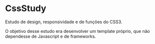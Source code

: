 CssStudy
========

Estudo de design, responsividade e de funções do CSS3.

O objetivo desse estudo era desenvolver um template próprio, que não dependesse de Javascript e de frameworks.
